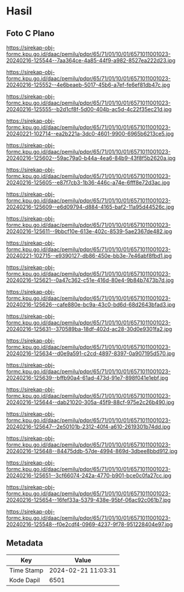 # Hasil

## Foto C Plano

https://sirekap-obj-formc.kpu.go.id/daac/pemilu/pdpr/65/71/01/10/01/6571011001023-20240216-125544--7aa364ce-4a85-44f9-a982-8527ea222d23.jpg

https://sirekap-obj-formc.kpu.go.id/daac/pemilu/pdpr/65/71/01/10/01/6571011001023-20240216-125552--4e6beaeb-5017-45b6-a7ef-fe6ef81db47c.jpg

https://sirekap-obj-formc.kpu.go.id/daac/pemilu/pdpr/65/71/01/10/01/6571011001023-20240216-125555--b2d1cf8f-5d00-404b-ac5d-4c22f35ec21d.jpg

https://sirekap-obj-formc.kpu.go.id/daac/pemilu/pdpr/65/71/01/10/01/6571011001023-20240221-102714--ea2b221a-3dc0-4601-9900-6965b6213ce5.jpg

https://sirekap-obj-formc.kpu.go.id/daac/pemilu/pdpr/65/71/01/10/01/6571011001023-20240216-125602--59ac79a0-b44a-4ea6-84b9-43f8f5b2620a.jpg

https://sirekap-obj-formc.kpu.go.id/daac/pemilu/pdpr/65/71/01/10/01/6571011001023-20240216-125605--e87f7cb3-1b36-446c-a74e-6fff8e72d3ac.jpg

https://sirekap-obj-formc.kpu.go.id/daac/pemilu/pdpr/65/71/01/10/01/6571011001023-20240216-125609--e6d09794-d884-4165-baf2-11a95d44526c.jpg

https://sirekap-obj-formc.kpu.go.id/daac/pemilu/pdpr/65/71/01/10/01/6571011001023-20240216-125611--9bbcf10e-613e-402c-8539-5ae2367de482.jpg

https://sirekap-obj-formc.kpu.go.id/daac/pemilu/pdpr/65/71/01/10/01/6571011001023-20240221-102715--e9390127-db86-450e-bb3e-7e46abf8fbd1.jpg

https://sirekap-obj-formc.kpu.go.id/daac/pemilu/pdpr/65/71/01/10/01/6571011001023-20240216-125621--0a47c362-c51e-416d-80e4-9b84b7473b7d.jpg

https://sirekap-obj-formc.kpu.go.id/daac/pemilu/pdpr/65/71/01/10/01/6571011001023-20240216-125626--cafe880e-bc9a-43c0-bd6d-68d2643bfad3.jpg

https://sirekap-obj-formc.kpu.go.id/daac/pemilu/pdpr/65/71/01/10/01/6571011001023-20240216-125631--370589ba-18df-402d-ac28-30d0e9301fa2.jpg

https://sirekap-obj-formc.kpu.go.id/daac/pemilu/pdpr/65/71/01/10/01/6571011001023-20240216-125634--d0e9a591-c2cd-4897-8397-0a907195d570.jpg

https://sirekap-obj-formc.kpu.go.id/daac/pemilu/pdpr/65/71/01/10/01/6571011001023-20240216-125639--bffb90a4-61ad-473d-91e7-898f041e1ebf.jpg

https://sirekap-obj-formc.kpu.go.id/daac/pemilu/pdpr/65/71/01/10/01/6571011001023-20240216-125644--dab21020-305a-45f9-88cf-975e2c26b490.jpg

https://sirekap-obj-formc.kpu.go.id/daac/pemilu/pdpr/65/71/01/10/01/6571011001023-20240216-125647--2e50101b-2312-40f4-a610-2619301b74dd.jpg

https://sirekap-obj-formc.kpu.go.id/daac/pemilu/pdpr/65/71/01/10/01/6571011001023-20240216-125648--84475ddb-57de-4994-869d-3dbee8bbd912.jpg

https://sirekap-obj-formc.kpu.go.id/daac/pemilu/pdpr/65/71/01/10/01/6571011001023-20240216-125651--3cf66074-242a-4770-b901-bce0c0fa27cc.jpg

https://sirekap-obj-formc.kpu.go.id/daac/pemilu/pdpr/65/71/01/10/01/6571011001023-20240216-125654--16fef33a-5379-438e-95bf-06ac92c061b7.jpg

https://sirekap-obj-formc.kpu.go.id/daac/pemilu/pdpr/65/71/01/10/01/6571011001023-20240216-125548--f0e2cdf4-0969-4237-9f78-951228404e97.jpg


## Metadata

| Key        | Value               |
| ---------- | ------------------- |
| Time Stamp | 2024-02-21 11:03:31 |
| Kode Dapil | 6501                |



